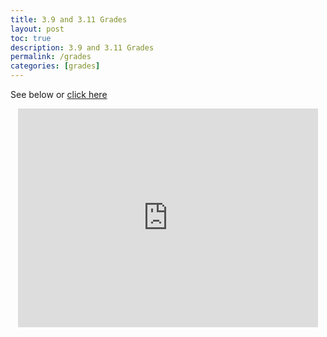 ```yaml
---
title: 3.9 and 3.11 Grades
layout: post
toc: true
description: 3.9 and 3.11 Grades
permalink: /grades
categories: [grades]
---
```


<p>
See below or
<a href="https://docs.google.com/document/d/1aPLj6_MpTbplVggK5ij99JpcvxvZIiK9bcFa10eqEsU/edit?usp=sharing">click here</a>
</p>
<iframe src="https://docs.google.com/document/d/1aPLj6_MpTbplVggK5ij99JpcvxvZIiK9bcFa10eqEsU/edit?usp=sharing" style="border:none;height:350px;width:50%;position:absolute;left:25%;"></iframe>